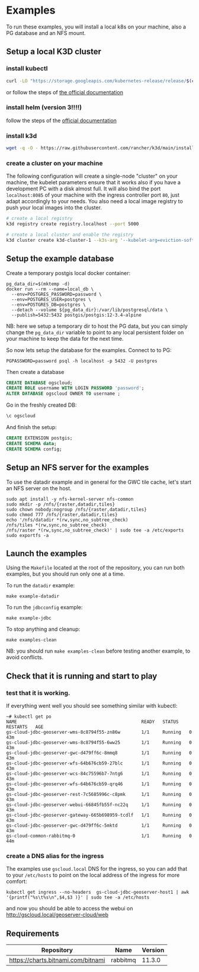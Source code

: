 # Examples

To run these examples, you will install a local k8s on your machine, also a PG database and an NFS mount.

## Setup a local K3D cluster

### install kubectl

```bash
curl -LO "https://storage.googleapis.com/kubernetes-release/release/$(curl -s https://storage.googleapis.com/kubernetes-release/release/stable.txt)/bin/linux/amd64/kubectl"
```

or follow the steps of [the official documentation](https://v1-18.docs.kubernetes.io/docs/tasks/tools/install-kubectl/)

### install helm (version 3!!!!)

follow the steps of the [official documentation](https://helm.sh/docs/intro/install/)

### install k3d

```bash
wget -q -O - https://raw.githubusercontent.com/rancher/k3d/main/install.sh | bash
```

### create a cluster on your machine

The following configuration will create a single-node "cluster" on your machine, the kubelet parameters ensure that it works also if you have a development PC with a disk almost full. It will also bind the port `localhost:8085` of your machine with the ingress controller port `80`, just adapt accordingly to your needs. You also need a local image registry to push your local images into the cluster.

```bash
# create a local registry
k3d registry create registry.localhost --port 5000

# create a local cluster and enable the registry
k3d cluster create k3d-cluster-1 --k3s-arg '--kubelet-arg=eviction-soft-grace-period=imagefs.available=60s,nodefs.available=60s@all'  --k3s-arg '--kubelet-arg=eviction-hard=imagefs.available<10Mi,nodefs.available<10Mi@all' --k3s-arg '--kubelet-arg=eviction-minimum-reclaim=imagefs.available=10Mi,nodefs.available=10Mi@all'  -p "8085:80@loadbalancer"
```


## Setup the example database

Create a temporary postgis local docker container:

```shell
pg_data_dir=$(mktemp -d)
docker run --rm --name=local_db \
  --env=POSTGRES_PASSWORD=password \
  --env=POSTGRES_USER=postgres \
  --env=POSTGRES_DB=postgres \
  --detach --volume ${pg_data_dir}:/var/lib/postgresql/data \
  --publish=5432:5432 postgis/postgis:12-3.4-alpine
```

NB: here we setup a temporary dir to host the PG data, but you can simply change the `pg_data_dir` variable to point to any local persistent folder on your machine to keep the data for the next time.

So now lets setup the database for the examples. Connect to to PG:

```shell
PGPASSWORD=password psql -h localhost -p 5432 -U postgres
```

Then create a database

```sql
CREATE DATABASE ogscloud;
CREATE ROLE username WITH LOGIN PASSWORD 'password';
ALTER DATABASE ogscloud OWNER TO username ;
```

Go in the freshly created DB:

```sql
\c ogscloud
```

And finish the setup:

```sql
CREATE EXTENSION postgis;
CREATE SCHEMA data;
CREATE SCHEMA config;
```

## Setup an NFS server for the examples

To use the datadir example and in general for the GWC tile cache, let's start an NFS server on the host.

```shell
sudo apt install -y nfs-kernel-server nfs-common
sudo mkdir -p /nfs/{raster,datadir,tiles}
sudo chown nobody:nogroup /nfs/{raster,datadir,tiles}
sudo chmod 777 /nfs/{raster,datadir,tiles}
echo '/nfs/datadir *(rw,sync,no_subtree_check)
/nfs/tiles *(rw,sync,no_subtree_check)
/nfs/raster *(rw,sync,no_subtree_check)' | sudo tee -a /etc/exports
sudo exportfs -a
```

## Launch the examples

Using the `Makefile` located at the root of the repository, you can run both examples, but you should run only one at a time.

To run the `datadir` example:

```shell
make example-datadir
```

To run the `jdbcconfig` example:

```shell
make example-jdbc
```

To stop anything and cleanup:

```shell
make examples-clean
```

NB: you should run `make examples-clean` before testing another example, to avoid conflicts.

## Check that it is running and start to play

### test that it is working.

If everything went well you should see something similar with kubectl:

```shell
~# kubectl get po
NAME                                               READY   STATUS    RESTARTS   AGE
gs-cloud-jdbc-geoserver-wms-8c8794f55-zn86w        1/1     Running   0          43m
gs-cloud-jdbc-geoserver-wms-8c8794f55-6ww25        1/1     Running   0          43m
gs-cloud-jdbc-geoserver-gwc-d479ff6c-8mmq8         1/1     Running   0          43m
gs-cloud-jdbc-geoserver-wfs-64b676cb59-27blc       1/1     Running   0          43m
gs-cloud-jdbc-geoserver-wcs-84c75596b7-7ntg6       1/1     Running   0          43m
gs-cloud-jdbc-geoserver-wfs-64b676cb59-qrq46       1/1     Running   0          43m
gs-cloud-jdbc-geoserver-rest-7c5685996c-c8pmk      1/1     Running   0          43m
gs-cloud-jdbc-geoserver-webui-66845fb55f-nc22q     1/1     Running   0          43m
gs-cloud-jdbc-geoserver-gateway-665b698959-tcdlf   1/1     Running   0          43m
gs-cloud-jdbc-geoserver-gwc-d479ff6c-5mktd         1/1     Running   0          43m
gs-cloud-common-rabbitmq-0                         1/1     Running   0          44m

```

### create a DNS alias for the ingress

The examples use `gscloud.local` DNS for the ingress, so you can add that to your `/etc/hosts` to point on the local address of the ingress for more comfort:

```shell
kubectl get ingress --no-headers  gs-cloud-jdbc-geoserver-host1 | awk '{printf("%s\t%s\n",$4,$3 )}' | sudo tee -a /etc/hosts
```

and now you should be able to access the webui on http://gscloud.local/geoserver-cloud/web

## Requirements

| Repository                         | Name       | Version |
| ---------------------------------- | ---------- | ------- |
| https://charts.bitnami.com/bitnami | rabbitmq   | 11.3.0  |
